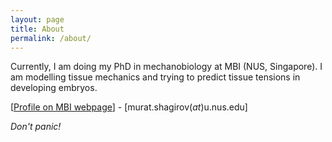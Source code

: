 ```yaml
---
layout: page
title: About
permalink: /about/
---
```


<p class="message">
  Currently, I am doing my PhD in mechanobiology at MBI (NUS, Singapore). I am modelling tissue mechanics and trying to predict tissue tensions in developing embryos.
</p> 

[[Profile on MBI webpage](https://mbi.nus.edu.sg/tissues/murat-shagirov/)] - [murat.shagirov(_at_)u.nus.edu]

_Don't panic!_
